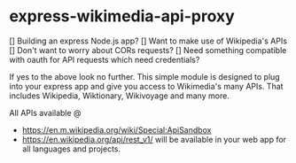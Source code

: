 # express-wikimedia-api-proxy

[] Building an express Node.js app?
[] Want to make use of Wikipedia's APIs
[] Don't want to worry about CORs requests?
[] Need something compatible with oauth for API requests which need credentials?

If yes to the above look no further. This simple module is designed to plug into your express app
and give you access to Wikimedia's many APIs. That includes Wikipedia, Wiktionary, Wikivoyage and many more.

All APIs available @
* https://en.m.wikipedia.org/wiki/Special:ApiSandbox
* https://en.wikipedia.org/api/rest_v1/
will be available in your web app for all languages and projects.
